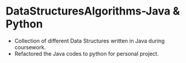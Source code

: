# DataStructuresAlgorithms-Java & Python
- Collection of different Data Structures written in Java during coursework.
- Refactored the Java codes to python for personal project.
